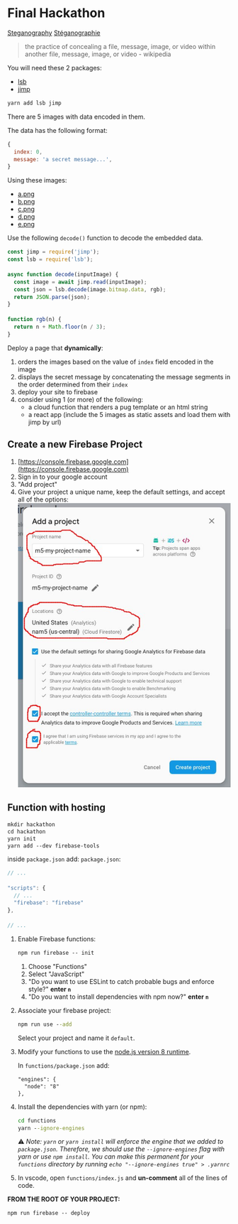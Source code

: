 # Final Hackathon

[Steganography](https://en.wikipedia.org/wiki/Steganography) [Stéganographie](https://fr.wikipedia.org/wiki/St%C3%A9ganographie)

> the practice of concealing a file, message, image, or video within another file, message, image, or video - wikipedia

You will need these 2 packages:
* [lsb](https://github.com/hughsk/lsb)
* [jimp](https://github.com/oliver-moran/jimp/tree/master/packages/jimp)

```cmd
yarn add lsb jimp
```

There are 5 images with data encoded in them.

The data has the following format:
```javascript
{
  index: 0,
  message: 'a secret message...',
}
```

Using these images:

* [a.png](images/a.png)
* [b.png](images/b.png)
* [c.png](images/c.png)
* [d.png](images/d.png)
* [e.png](images/e.png)

Use the following `decode()` function to decode the embedded data.

```javascript
const jimp = require('jimp');
const lsb = require('lsb');

async function decode(inputImage) {
  const image = await jimp.read(inputImage);
  const json = lsb.decode(image.bitmap.data, rgb);
  return JSON.parse(json);
}

function rgb(n) {
  return n + Math.floor(n / 3);
}
```

Deploy a page that **dynamically**:

1. orders the images based on the value of `index` field encoded in the image
1. displays the secret message by concatenating the message segments in the order determined from their `index`
1. deploy your site to firebase
1. consider using 1 (or more) of the following:
   * a cloud function that renders a pug template or an html string
   * a react app (include the 5 images as static assets and load them with jimp by url)


## Create a new Firebase Project

1. [https://console.firebase.google.com](https://console.firebase.google.com)
1. Sign in to your google account
1. "Add project"
1. Give your project a unique name, keep the default settings, and accept all of the options:
   ![new project](images/firebase-add-project-annotated.jpg)


## Function with hosting

```
mkdir hackathon
cd hackathon
yarn init
yarn add --dev firebase-tools
```

inside `package.json` add:
   `package.json`:
   ```javascript
   // ...

   "scripts": {
     // ...
     "firebase": "firebase"
   },

   // ...
   ```

1. Enable Firebase functions:
   ```cmd
   npm run firebase -- init
   ```
   
   1. Choose "Functions"
   1. Select "JavaScript"
   1. "Do you want to use ESLint to catch probable bugs and enforce style?" **enter `n`**
   1. "Do you want to install dependencies with npm now?" **enter `n`**

1. Associate your firebase project:
   ```cmd
   npm run use --add
   ```
   Select your project and name it `default`.


1. Modify your functions to use the [node.js version 8 runtime](https://firebase.google.com/docs/functions/manage-functions#set_nodejs_version).

   In `functions/package.json` add:
   ```
   "engines": {
     "node": "8"
   },
   ```

1. Install the dependencies with yarn (or npm):
   ```cmd
   cd functions
   yarn --ignore-engines
   ```

   ⚠️ _Note: `yarn` or `yarn install` will enforce the engine that we added to `package.json`. Therefore, we should use the `--ignore-engines` flag with yarn or use `npm install`. You can make this permanent for your `functions` directory by running `echo "--ignore-engines true" > .yarnrc`_

1. In vscode, open `functions/index.js` and **un-comment** all of the lines of code.

**FROM THE ROOT OF YOUR PROJECT:**
```cmd
npm run firebase -- deploy
```
